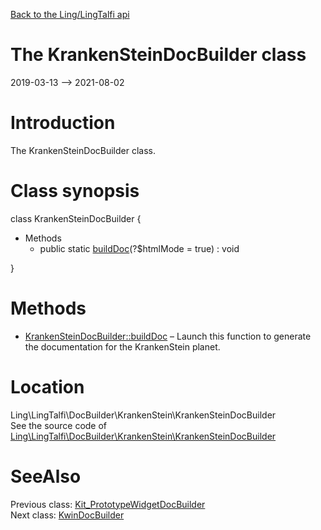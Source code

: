 [Back to the Ling/LingTalfi api](https://github.com/lingtalfi/LingTalfi/blob/master/doc/api/Ling/LingTalfi.md)



The KrankenSteinDocBuilder class
================
2019-03-13 --> 2021-08-02






Introduction
============

The KrankenSteinDocBuilder class.



Class synopsis
==============


class <span class="pl-k">KrankenSteinDocBuilder</span>  {

- Methods
    - public static [buildDoc](https://github.com/lingtalfi/LingTalfi/blob/master/doc/api/Ling/LingTalfi/DocBuilder/KrankenStein/KrankenSteinDocBuilder/buildDoc.md)(?$htmlMode = true) : void

}






Methods
==============

- [KrankenSteinDocBuilder::buildDoc](https://github.com/lingtalfi/LingTalfi/blob/master/doc/api/Ling/LingTalfi/DocBuilder/KrankenStein/KrankenSteinDocBuilder/buildDoc.md) &ndash; Launch this function to generate the documentation for the KrankenStein planet.





Location
=============
Ling\LingTalfi\DocBuilder\KrankenStein\KrankenSteinDocBuilder<br>
See the source code of [Ling\LingTalfi\DocBuilder\KrankenStein\KrankenSteinDocBuilder](https://github.com/lingtalfi/LingTalfi/blob/master/DocBuilder/KrankenStein/KrankenSteinDocBuilder.php)



SeeAlso
==============
Previous class: [Kit_PrototypeWidgetDocBuilder](https://github.com/lingtalfi/LingTalfi/blob/master/doc/api/Ling/LingTalfi/DocBuilder/Kit_PrototypeWidget/Kit_PrototypeWidgetDocBuilder.md)<br>Next class: [KwinDocBuilder](https://github.com/lingtalfi/LingTalfi/blob/master/doc/api/Ling/LingTalfi/DocBuilder/Kwin/KwinDocBuilder.md)<br>

